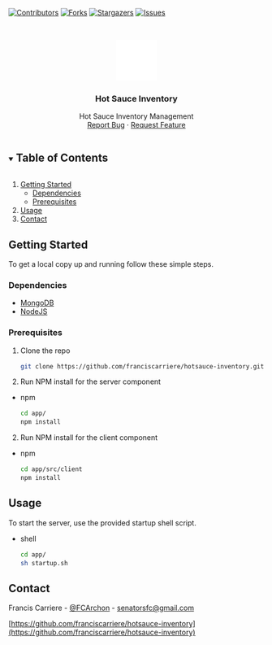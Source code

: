 <!-- PROJECT SHIELDS -->
<!--
*** I'm using markdown "reference style" links for readability.
*** Reference links are enclosed in brackets [ ] instead of parentheses ( ).
*** See the bottom of this document for the declaration of the reference variables
*** for contributors-url, forks-url, etc. This is an optional, concise syntax you may use.
*** https://www.markdownguide.org/basic-syntax/#reference-style-links
-->
[![Contributors][contributors-shield]][contributors-url]
[![Forks][forks-shield]][forks-url]
[![Stargazers][stars-shield]][stars-url]
[![Issues][issues-shield]][issues-url]

<!-- PROJECT LOGO -->
<br />
<p align="center">
  <a href="https://github.com/franciscarriere/hotsauce-inventory">
    <img src="images/logo-white.png" alt="Logo" width="80" height="80">
  </a>

  <h3 align="center">Hot Sauce Inventory</h3>

  <p align="center">
    Hot Sauce Inventory Management
    <br />
    <a href="https://github.com/franciscarriere/hotsauce-inventory/issues">Report Bug</a>
    ·
    <a href="https://github.com/franciscarriere/hotsauce-inventory/issues">Request Feature</a>
  </p>
</p>



<!-- TABLE OF CONTENTS -->
<details open="open">
  <summary><h2 style="display: inline-block">Table of Contents</h2></summary>
  <ol>
    <li>
      <a href="#getting-started">Getting Started</a>
      <ul>
        <li><a href="#dependencies">Dependencies</a></li>
        <li><a href="#prerequisites">Prerequisites</a></li>
      </ul>
    </li>
    <li><a href="#usage">Usage</a></li>
    <li><a href="#contact">Contact</a></li>
  </ol>
</details>

<!-- GETTING STARTED -->
## Getting Started

To get a local copy up and running follow these simple steps.

### Dependencies
- [MongoDB](https://www.mongodb.com/)
- [NodeJS](https://nodejs.org/en/)

### Prerequisites

1. Clone the repo
   ```sh
   git clone https://github.com/franciscarriere/hotsauce-inventory.git
   ```

2. Run NPM install for the server component

* npm
  ```sh
  cd app/
  npm install
  ```

2. Run NPM install for the client component

* npm
  ```sh
  cd app/src/client
  npm install
  ```

<!-- USAGE EXAMPLES -->
## Usage

To start the server, use the provided startup shell script.

* shell
  ```sh
  cd app/
  sh startup.sh
  ```

<!-- CONTACT -->
## Contact

Francis Carriere - [@FCArchon](https://twitter.com/FCArchon) - senatorsfc@gmail.com

[https://github.com/franciscarriere/hotsauce-inventory](https://github.com/franciscarriere/hotsauce-inventory)


<!-- MARKDOWN LINKS & IMAGES -->
<!-- https://www.markdownguide.org/basic-syntax/#reference-style-links -->
[contributors-shield]: https://img.shields.io/github/contributors/franciscarriere/repo.svg?style=for-the-badge
[contributors-url]: https://github.com/franciscarriere/hotsauce-inventory/graphs/contributors
[forks-shield]: https://img.shields.io/github/forks/franciscarriere/repo.svg?style=for-the-badge
[forks-url]: https://github.com/franciscarriere/hotsauce-inventory/network/members
[stars-shield]: https://img.shields.io/github/stars/franciscarriere/repo.svg?style=for-the-badge
[stars-url]: https://github.com/franciscarriere/hotsauce-inventory/stargazers
[issues-shield]: https://img.shields.io/github/issues/franciscarriere/repo.svg?style=for-the-badge
[issues-url]: https://github.com/franciscarriere/hotsauce-inventory/issues